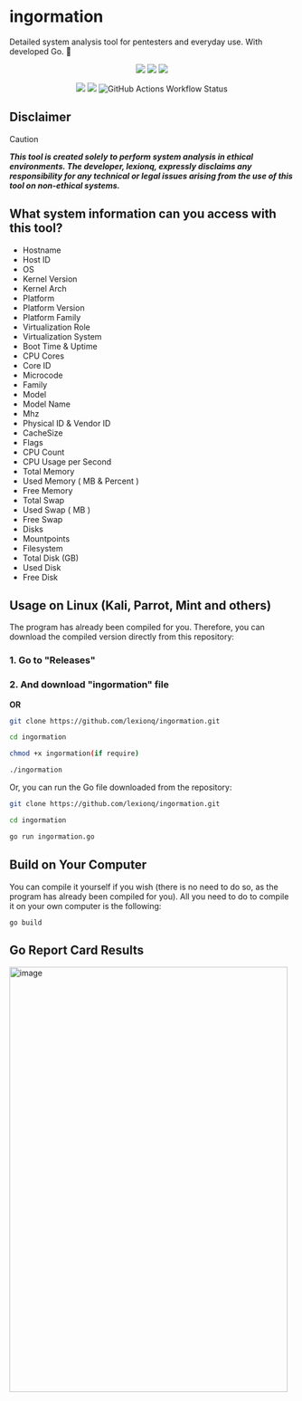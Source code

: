 # ingormation
Detailed system analysis tool for pentesters and everyday use. With developed Go. 🦫

<p align="center">
  <img src="https://img.shields.io/github/license/lexionq/ingormation?style=for-the-badge&color=blue">
  <img src="https://img.shields.io/github/languages/top/lexionq/ingormation?style=for-the-badge&color=cyan">
  <img src="https://img.shields.io/github/v/release/lexionq/ingormation?style=for-the-badge&color=purple">  
</p>
<p align="center">
  <img src="https://img.shields.io/github/go-mod/go-version/lexionq/ingormation?style=for-the-badge&color=darkblue">
  <img src="https://goreportcard.com/badge/github.com/lexionq/ingormation?style=for-the-badge&color=purple">
  <img alt="GitHub Actions Workflow Status" src="https://img.shields.io/github/actions/workflow/status/lexionq/ingormation/go.yml?style=for-the-badge&color=darkgreen">
</p>

## Disclaimer
>[!CAUTION]
> ***This tool is created solely to perform system analysis in ethical environments. The developer, lexionq, expressly disclaims any responsibility for any technical or legal issues arising from the use of this tool on non-ethical systems.***

## What system information can you access with this tool?
- Hostname
- Host ID
- OS
- Kernel Version
- Kernel Arch
- Platform
- Platform Version
- Platform Family
- Virtualization Role
- Virtualization System
- Boot Time & Uptime
- CPU Cores
- Core ID
- Microcode
- Family
- Model
- Model Name
- Mhz
- Physical ID & Vendor ID
- CacheSize
- Flags
- CPU Count
- CPU Usage per Second
- Total Memory
- Used Memory ( MB & Percent )
- Free Memory
- Total Swap
- Used Swap ( MB )
- Free Swap
- Disks
- Mountpoints
- Filesystem
- Total Disk (GB)
- Used Disk
- Free Disk

## Usage on Linux (Kali, Parrot, Mint and others)
The program has already been compiled for you. Therefore, you can download the compiled version directly from this repository:

### 1. Go to "Releases"

### 2. And download "ingormation" file

**OR**

```bash
git clone https://github.com/lexionq/ingormation.git

cd ingormation

chmod +x ingormation(if require)

./ingormation
```

Or, you can run the Go file downloaded from the repository:

```bash
git clone https://github.com/lexionq/ingormation.git

cd ingormation

go run ingormation.go

```

## Build on Your Computer
You can compile it yourself if you wish (there is no need to do so, as the program has already been compiled for you). All you need to do to compile it on your own computer is the following:

`go build`

## Go Report Card Results
<img width="492" height="751" alt="image" src="https://github.com/user-attachments/assets/30f24f50-be8d-4f2e-9bc2-f562a60f0e4e" />

